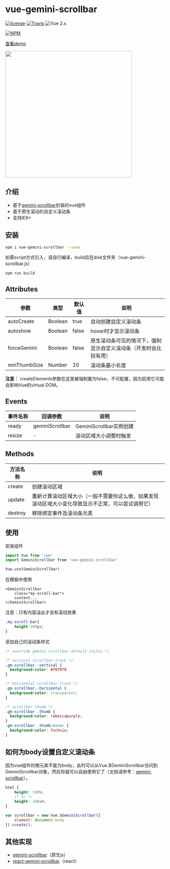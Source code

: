# vue-gemini-scrollbar
[![license](https://img.shields.io/github/license/mashape/apistatus.svg)](https://github.com/lx544690189/vue-gemini-scrollbar)
[![Travis](https://img.shields.io/travis/rust-lang/rust.svg)](https://lx544690189.github.io/vue-gemini-scrollbar/)
![Vue 2.x](https://img.shields.io/badge/vue-2.x-green.svg "Vue 2 Compatible")

[![NPM](https://nodei.co/npm/vue-gemini-scrollbar.png?downloads=true&downloadRank=true)](https://www.npmjs.com/package/vue-gemini-scrollbar)

[查看demo](https://lx544690189.github.io/vue-gemini-scrollbar/)

<img src="https://raw.githubusercontent.com/lx544690189/vue-gemini-scrollbar/master/screenshot/screenshot.png" width="400"/>

## 介绍
- 基于[gemini-scrollbar](https://github.com/noeldelgado/gemini-scrollbar)封装的vue组件
- 基于原生滚动的自定义滚动条
- 支持IE9+

## 安装

```sh
npm i vue-gemini-scrollbar --save
```

如需script方式引入，请自行编译，build后在disk文件夹（vue-gemini-scrollbar.js）

```sh
npm run build
```

## Attributes

参数 | 类型 | 默认值 | 说明
---|---|---|---
autoCreate | Boolean | true | 自动创建自定义滚动条 
autoshow | Boolean | false | hover时才显示滚动条
forceGemini | Boolean | false | 原生滚动条可见的情况下，强制显示自定义滚动条（开发时会比较有用）
minThumbSize | Number | 20 | 滚动条最小长度

**注意：**
createElements参数在这里被强制置为false，不可配置，因为启用它可能会影响Vue的virtual DOM。

## Events

事件名称 | 回调参数 | 说明
---|---|---
ready | geminiScrollbar | GeminiScrollbar实例创建
resize | - | 滚动区域大小调整时触发

## Methods


方法名称 | 说明
---|---
create | 创建滚动区域
update | 重新计算滚动区域大小（一般不需要你这么做，如果发现滚动区域大小变化导致显示不正常，可以尝试调用它）
destroy | 移除绑定事件及滚动条元素

## 使用

安装组件

```javascript
import Vue from 'vue'
import GeminiScrollbar from 'vue-gemini-scrollbar'

Vue.use(GeminiScrollbar)
```

在模板中使用

```vue
<GeminiScrollbar
    class="my-scroll-bar">
    content...
</GeminiScrollbar>
```

注意：只有内容溢出才会有滚动效果

```css
.my-scroll-bar{
    height:200px;
}
```

添加自己的滚动条样式
```css
/* override gemini-scrollbar default styles */

/* vertical scrollbar track */
.gm-scrollbar.-vertical {
  background-color: #f0f0f0
}

/* horizontal scrollbar track */
.gm-scrollbar.-horizontal {
  background-color: transparent;
}

/* scrollbar thumb */
.gm-scrollbar .thumb {
  background-color: rebeccapurple;
}
.gm-scrollbar .thumb:hover {
  background-color: fuchsia;
}
```

## 如何为body设置自定义滚动条

因为vue组件的根元素不能为body，此时可以从Vue.$GeminiScrollbar访问到GeminiScrollbar对象，然后你就可以自由使用它了（文档请参考：[gemini-scrollbar](https://github.com/noeldelgado/gemini-scrollbar)）。

```css
html {
    height: 100%;
    /* or */
    height: 100vh;
}
```

```javascript
var scrollbar = new Vue.$GeminiScrollbar({
    element: document.body
}).create();
```

## 其他实现
- [gemini-scrollbar](https://github.com/noeldelgado/gemini-scrollbar)（原生js）
- [react-gemini-scrollbar](https://github.com/noeldelgado/react-gemini-scrollbar)（react）